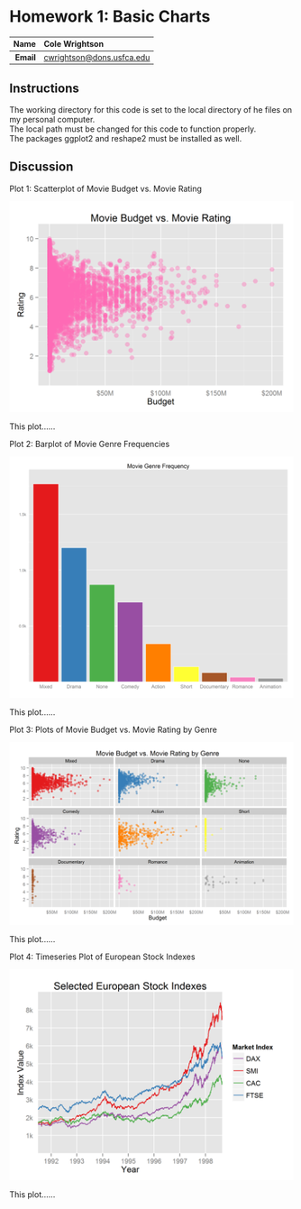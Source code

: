 Homework 1: Basic Charts
==============================

| **Name**  | Cole Wrightson  |
|----------:|:-------------|
| **Email** | cwrightson@dons.usfca.edu |

## Instructions ##

The working directory for this code is set to the local directory of he files on my personal computer.  <br>
The local path must be changed for this code to function properly. <br>
The packages ggplot2 and reshape2 must be installed as well.

## Discussion ##

Plot 1: Scatterplot of Movie Budget vs. Movie Rating

![IMAGE](hw1-scatter.png)

This plot......


Plot 2: Barplot of Movie Genre Frequencies

![IMAGE](hw1-bar.png)

This plot......


Plot 3: Plots of Movie Budget vs. Movie Rating by Genre

![IMAGE](hw1-multiples.png)

This plot......


Plot 4: Timeseries Plot of European Stock Indexes

![IMAGE](hw1-multiline.png)

This plot......